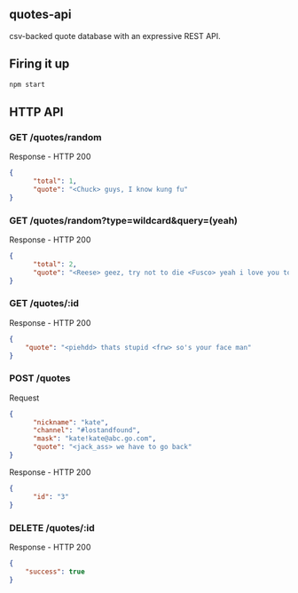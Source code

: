 quotes-api
----------
csv-backed quote database with an expressive REST API.

Firing it up
------------
```bash
npm start
```

HTTP API
--------

### GET /quotes/random
Response - HTTP 200
```json
{
      "total": 1,
      "quote": "<Chuck> guys, I know kung fu"
}
```

### GET /quotes/random?type=wildcard&query=(yeah)
Response - HTTP 200
```json
{
      "total": 2,
      "quote": "<Reese> geez, try not to die <Fusco> yeah i love you too"
}
```

### GET /quotes/:id
Response - HTTP 200
```json
{
    "quote": "<piehdd> thats stupid <frw> so's your face man"
}
```

### POST /quotes
Request
```json
{
      "nickname": "kate",
      "channel": "#lostandfound",
      "mask": "kate!kate@abc.go.com",
      "quote": "<jack_ass> we have to go back"
}
```
Response - HTTP 200
```json
{
      "id": "3"
}
```

### DELETE /quotes/:id
Response - HTTP 200
```json
{
    "success": true
}
```